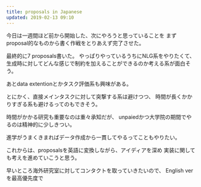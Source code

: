 ```yaml
---
title: proposals in Japanese
updated: 2019-02-13 09:10
---
```


今日は一週間ほど前から開始した、次にやろうと思っていることを
まずproposal的なものから書く作戦をとりあえず完了させた。

最終的に7 proposals書いた。
やっぱりやっているうちにNLG系をやりたくて、
生成時に対してどんな感じで制約を加えることができるのか考える系が面白そう。

あとdata extentionとかタスク評価系も興味がある。

とにかく、直接メインタスクに対して突撃する系は避けつつ、
時間が長くかかりすぎる系も避けるってのもできそう。

時間がかかる研究も重要なのは重々承知だが、
unpaiedかつ大学院の期間でやるのは精神的に少しきつい。

進学がうまくきまればデータ作成から一貫してやるってこともやりたい。


これからは、proposalsを英語に変換しながら、アイディアを深め
実装に関しても考えを進めていこうと思う。

早いところ海外研究室に対してコンタクトを取っていきたいので、
English verを最高優先度で
